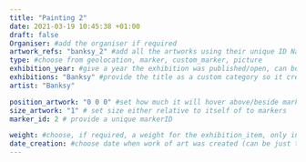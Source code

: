 ```yaml
---
title: "Painting 2"
date: 2021-03-19 10:45:38 +01:00
draft: false
Organiser: #add the organiser if required
artwork_refs: "banksy_2" #add all the artworks using their unique ID Name
type: #choose from geolocation, marker, custom_marker, picture
exhibition_year: #give a year the exhibition was published/open, can be different of creation date of this item
exhibitions: "Banksy" #provide the title as a custom category so it creates a page for the exhibition
artist: "Banksy"

position_artwork: "0 0 0" #set how much it will hover above/beside marker/geolocation. Use "0 0 0" for 3 axes
size_artwork: "1" # set size either relative to itself of to markers
marker_id: 2 # provide a unique markerID

weight: #choose, if required, a weight for the exhibition_item, only integers
date_creation: #choose date when work of art was created (can be just the year)
---
```

